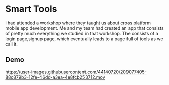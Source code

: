# Smart Tools

i had attended a workshop where they taught us about cross platform mobile app development. 
Me and my team had created an app that consists of pretty much everything we studied in that workshop.
The consists of a login page,signup page, which eventually leads to a page full of tools as we call it.

## Demo

https://user-images.githubusercontent.com/44140720/209077405-88c879b3-12fe-46dd-a3ea-4e8fcb253712.mov

